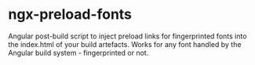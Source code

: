 # ngx-preload-fonts
Angular post-build script to inject preload links for fingerprinted fonts into the index.html of your build artefacts. Works for any font handled by the Angular build system - fingerprinted or not.
